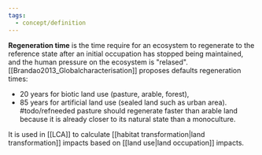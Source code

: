 ```yaml
---
tags:
  - concept/definition
---
```

**Regeneration time** is the time require for an ecosystem to regenerate to the reference state after an initial occupation has stopped being maintained, and the human pressure on the ecosystem is "relased".
[[Brandao2013_Globalcharacterisation]] proposes defaults regeneration times:
- 20 years for biotic land use (pasture, arable, forest),
- 85 years for artificial land use (sealed land such as urban area).
#todo/refneeded pasture should regenerate faster than arable land because it is already closer to its natural state than a monoculture.

It is used in [[LCA]] to calculate [[habitat transformation|land transformation]] impacts based on [[land use|land occupation]] impacts.
